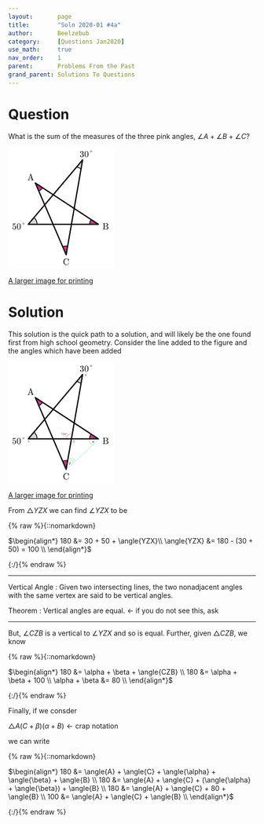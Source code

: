 ```yaml
---
layout:       page
title:        "Soln 2020-01 #4a"
author:       Beelzebub
category:     [Questions Jan2020]
use_math:     true
nav_order:    1
parent:       Problems From the Past
grand_parent: Solutions To Questions
---
```


# Question

What is the sum of the measures of the three pink angles, $\angle{A} + \angle{B} + \angle{C}$?

![](/img/older/angle1.png)

[A larger image for printing](/img/older/angle1.jpeg)


# Solution

This solution is the quick path to a solution, and will likely be the one found first from high school geometry. Consider the line added to the figure and the angles which have been added

![](/img/older/angle1_soln_a.png)

[A larger image for printing](/img/older/angle1_soln_a.jpeg)

From $\triangle{YZX}$ we can find $\angle{YZX}$ to be

{% raw %}{::nomarkdown}<div>
$\begin{align*}
180 &= 30 + 50 + \angle{YZX}\\
\angle{YZX} &= 180 - (30 + 50) = 100 \\
\end{align*}$
</div>{:/}{% endraw %}

---

Vertical Angle
:   Given two intersecting lines, the two nonadjacent angles with the same vertex are said to be vertical angles.


Theorem
:   Vertical angles are equal. $\leftarrow$ if you do not see this, ask

---

But, $\angle{CZB}$ is a vertical to $\angle{YZX}$ and so is equal. Further, given $\triangle{CZB}$, we know

{% raw %}{::nomarkdown}<div>
$\begin{align*}
180 &= \alpha + \beta + \angle{CZB} \\
180 &= \alpha + \beta + 100 \\
\alpha + \beta  &= 80 \\
\end{align*}$
</div>{:/}{% endraw %}

Finally, if we consder

$\triangle{A(C+\beta)(\alpha+B) \leftarrow \text{crap notation}}$

we can write

{% raw %}{::nomarkdown}<div>
$\begin{align*}
180 &= \angle{A} + \angle{C} + \angle{\alpha} + \angle{\beta} + \angle{B} \\
180 &= \angle{A} + \angle{C} + (\angle{\alpha} + \angle{\beta}) + \angle{B} \\
180 &= \angle{A} + \angle{C} +  80 + \angle{B} \\
100 &= \angle{A} + \angle{C} + \angle{B} \\
\end{align*}$
</div>{:/}{% endraw %}

